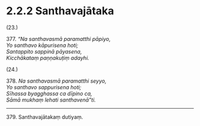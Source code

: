 

# 2.2.2 Santhavajātaka




(23.)

377\. _“Na santhavasmā paramatthi pāpiyo,_  
_Yo santhavo kāpurisena hoti;_  
_Santappito sappinā pāyasena,_  
_Kicchākataṃ paṇṇakuṭiṃ adayhi._  


(24.)

378\. _Na santhavasmā paramatthi seyyo,_  
_Yo santhavo sappurisena hoti;_  
_Sīhassa byagghassa ca dīpino ca,_  
_Sāmā mukhaṃ lehati santhavenā”ti._  


---

379\. Santhavajātakaṃ dutiyaṃ.





